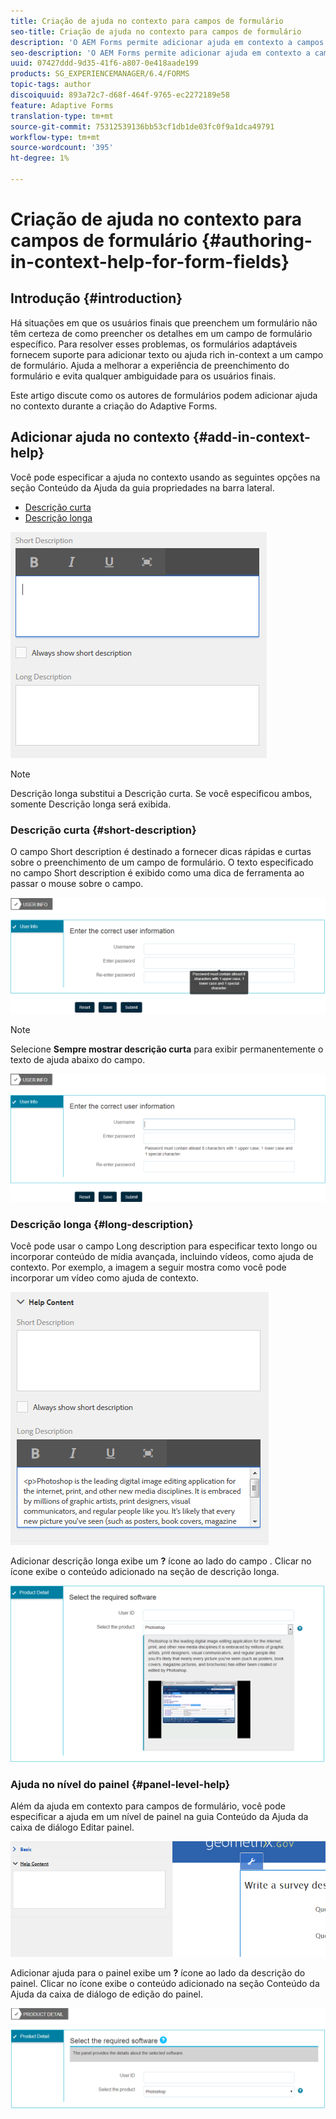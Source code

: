 ```yaml
---
title: Criação de ajuda no contexto para campos de formulário
seo-title: Criação de ajuda no contexto para campos de formulário
description: 'O AEM Forms permite adicionar ajuda em contexto a campos e painéis de formulário adaptáveis, como texto ou mídia avançada, incluindo vídeos. '
seo-description: 'O AEM Forms permite adicionar ajuda em contexto a campos e painéis de formulário adaptáveis, como texto ou mídia avançada, incluindo vídeos. '
uuid: 07427ddd-9d35-41f6-a807-0e418aade199
products: SG_EXPERIENCEMANAGER/6.4/FORMS
topic-tags: author
discoiquuid: 893a72c7-d68f-464f-9765-ec2272189e58
feature: Adaptive Forms
translation-type: tm+mt
source-git-commit: 75312539136bb53cf1db1de03fc0f9a1dca49791
workflow-type: tm+mt
source-wordcount: '395'
ht-degree: 1%

---
```



# Criação de ajuda no contexto para campos de formulário {#authoring-in-context-help-for-form-fields}

## Introdução {#introduction}

Há situações em que os usuários finais que preenchem um formulário não têm certeza de como preencher os detalhes em um campo de formulário específico. Para resolver esses problemas, os formulários adaptáveis fornecem suporte para adicionar texto ou ajuda rich in-context a um campo de formulário. Ajuda a melhorar a experiência de preenchimento do formulário e evita qualquer ambiguidade para os usuários finais.

Este artigo discute como os autores de formulários podem adicionar ajuda no contexto durante a criação do Adaptive Forms.

## Adicionar ajuda no contexto {#add-in-context-help}

Você pode especificar a ajuda no contexto usando as seguintes opções na seção Conteúdo da Ajuda da guia propriedades na barra lateral.

* [Descrição curta](/help/forms/using/authoring-in-field-help.md#p-short-description-p)
* [Descrição longa](/help/forms/using/authoring-in-field-help.md#p-long-description-p)

![Ajuda no contexto para campos de formulário](assets/descriptions.png)

>[!NOTE]
>
>Descrição longa substitui a Descrição curta. Se você especificou ambos, somente Descrição longa será exibida.

### Descrição curta {#short-description}

O campo Short description é destinado a fornecer dicas rápidas e curtas sobre o preenchimento de um campo de formulário. O texto especificado no campo Short description é exibido como uma dica de ferramenta ao passar o mouse sobre o campo.

![Descrição curta para adicionar ajuda no contexto para campos de formulário](assets/tooltip.png)

>[!NOTE]
>
>Selecione **Sempre mostrar descrição curta** para exibir permanentemente o texto de ajuda abaixo do campo.

![Ajuda permanente curta no contexto abaixo do campo](assets/short1.png)

### Descrição longa {#long-description}

Você pode usar o campo Long description para especificar texto longo ou incorporar conteúdo de mídia avançada, incluindo vídeos, como ajuda de contexto. Por exemplo, a imagem a seguir mostra como você pode incorporar um vídeo como ajuda de contexto.

![Adicionar mídia avançada como ajuda no contexto para campos de formulário](assets/long-descriptions.png)

Adicionar descrição longa exibe um **?** ícone ao lado do campo . Clicar no ícone exibe o conteúdo adicionado na seção de descrição longa.

![Exemplo de ajuda em contexto da mídia avançada](assets/photoshop.png)

### Ajuda no nível do painel {#panel-level-help}

Além da ajuda em contexto para campos de formulário, você pode especificar a ajuda em um nível de painel na guia Conteúdo da Ajuda da caixa de diálogo Editar painel.

![Adicionar ajuda no contexto para um painel de formulário](assets/panel-level-help.png)

Adicionar ajuda para o painel exibe um **?** ícone ao lado da descrição do painel. Clicar no ícone exibe o conteúdo adicionado na seção Conteúdo da Ajuda da caixa de diálogo de edição do painel.

![Exemplo de ajuda no contexto no nível do painel de formulário](assets/photoshop-1.png)

